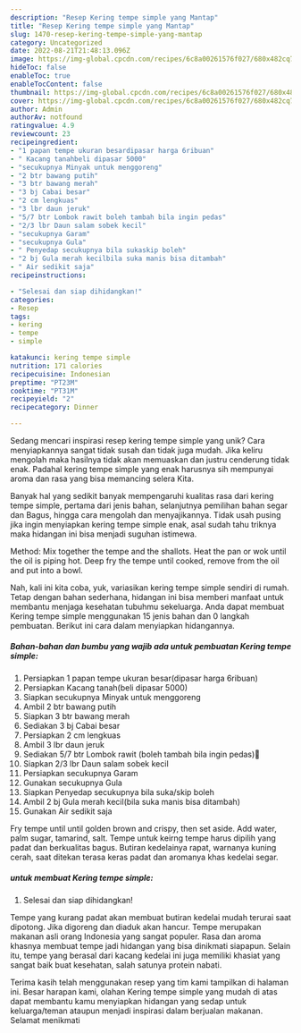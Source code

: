```yaml
---
description: "Resep Kering tempe simple yang Mantap"
title: "Resep Kering tempe simple yang Mantap"
slug: 1470-resep-kering-tempe-simple-yang-mantap
category: Uncategorized
date: 2022-08-21T21:48:13.096Z
image: https://img-global.cpcdn.com/recipes/6c8a00261576f027/680x482cq70/kering-tempe-simple-foto-resep-utama.jpg
hideToc: false
enableToc: true
enableTocContent: false
thumbnail: https://img-global.cpcdn.com/recipes/6c8a00261576f027/680x482cq70/kering-tempe-simple-foto-resep-utama.jpg
cover: https://img-global.cpcdn.com/recipes/6c8a00261576f027/680x482cq70/kering-tempe-simple-foto-resep-utama.jpg
author: Admin
authorAv: notfound
ratingvalue: 4.9
reviewcount: 23
recipeingredient:
- "1 papan tempe ukuran besardipasar harga 6ribuan"
- " Kacang tanahbeli dipasar 5000"
- "secukupnya Minyak untuk menggoreng"
- "2 btr bawang putih"
- "3 btr bawang merah"
- "3 bj Cabai besar"
- "2 cm lengkuas"
- "3 lbr daun jeruk"
- "5/7 btr Lombok rawit boleh tambah bila ingin pedas"
- "2/3 lbr Daun salam sobek kecil"
- "secukupnya Garam"
- "secukupnya Gula"
- " Penyedap secukupnya bila sukaskip boleh"
- "2 bj Gula merah kecilbila suka manis bisa ditambah"
- " Air sedikit saja"
recipeinstructions:

- "Selesai dan siap dihidangkan!"
categories:
- Resep
tags:
- kering
- tempe
- simple

katakunci: kering tempe simple 
nutrition: 171 calories
recipecuisine: Indonesian
preptime: "PT23M"
cooktime: "PT31M"
recipeyield: "2"
recipecategory: Dinner

---
```





Sedang mencari inspirasi resep kering tempe simple yang unik? Cara menyiapkannya sangat tidak susah dan tidak juga mudah. Jika keliru mengolah maka hasilnya tidak akan memuaskan dan justru cenderung tidak enak. Padahal kering tempe simple yang enak harusnya sih mempunyai aroma dan rasa yang bisa memancing selera Kita.





Banyak hal yang sedikit banyak mempengaruhi kualitas rasa dari kering tempe simple, pertama dari jenis bahan, selanjutnya pemilihan bahan segar dan Bagus, hingga cara mengolah dan menyajikannya. Tidak usah pusing jika ingin menyiapkan kering tempe simple enak,      asal sudah tahu triknya maka hidangan ini bisa menjadi suguhan istimewa.














Method: Mix together the tempe and the shallots. Heat the pan or wok until the oil is piping hot. Deep fry the tempe until cooked, remove from the oil and put into a bowl.






Nah, kali ini kita coba, yuk, variasikan kering tempe simple sendiri di rumah. Tetap dengan bahan sederhana, hidangan ini bisa memberi manfaat untuk membantu menjaga kesehatan tubuhmu sekeluarga. Anda dapat membuat Kering tempe simple menggunakan 15 jenis bahan dan 0 langkah pembuatan. Berikut ini cara dalam menyiapkan hidangannya.

<!--inarticleads1-->

##### Bahan-bahan dan bumbu yang wajib ada untuk pembuatan Kering tempe simple:

1. Persiapkan 1 papan tempe ukuran besar(dipasar harga 6ribuan)
1. Persiapkan  Kacang tanah(beli dipasar 5000)
1. Siapkan secukupnya Minyak untuk menggoreng
1. Ambil 2 btr bawang putih
1. Siapkan 3 btr bawang merah
1. Sediakan 3 bj Cabai besar
1. Persiapkan 2 cm lengkuas
1. Ambil 3 lbr daun jeruk
1. Sediakan 5/7 btr Lombok rawit (boleh tambah bila ingin pedas)🤭
1. Siapkan 2/3 lbr Daun salam sobek kecil
1. Persiapkan secukupnya Garam
1. Gunakan secukupnya Gula
1. Siapkan  Penyedap secukupnya bila suka/skip boleh
1. Ambil 2 bj Gula merah kecil(bila suka manis bisa ditambah)
1. Gunakan  Air sedikit saja


Fry tempe until until golden brown and crispy, then set aside. Add water, palm sugar, tamarind, salt. Tempe untuk keirng tempe harus dipilih yang padat dan berkualitas bagus. Butiran kedelainya rapat, warnanya kuning cerah, saat ditekan terasa keras padat dan aromanya khas kedelai segar. 

<!--inarticleads2-->

#####  untuk membuat Kering tempe simple:


1. Selesai dan siap dihidangkan!

Tempe yang kurang padat akan membuat butiran kedelai mudah terurai saat dipotong. Jika digoreng dan diaduk akan hancur. Tempe merupakan makanan asli orang Indonesia yang sangat populer. Rasa dan aroma khasnya membuat tempe jadi hidangan yang bisa dinikmati siapapun. Selain itu, tempe yang berasal dari kacang kedelai ini juga memiliki khasiat yang sangat baik buat kesehatan, salah satunya protein nabati. 

Terima kasih telah menggunakan resep yang tim kami tampilkan di halaman ini. Besar harapan kami, olahan Kering tempe simple yang mudah di atas dapat membantu kamu menyiapkan hidangan yang sedap untuk keluarga/teman ataupun menjadi inspirasi dalam berjualan makanan. Selamat menikmati
